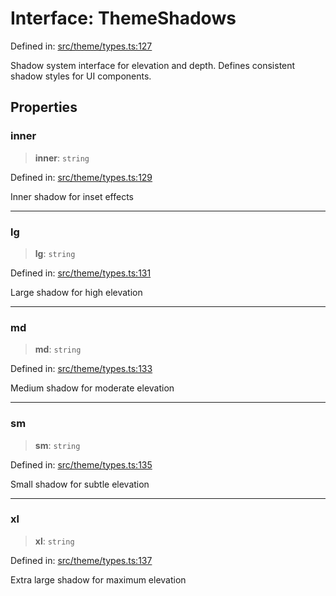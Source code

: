 # Interface: ThemeShadows

Defined in: [src/theme/types.ts:127](https://github.com/Nick2bad4u/Uptime-Watcher/blob/2a45eeb1723f8f7089001af2c92aa07d82dfe7e4/src/theme/types.ts#L127)

Shadow system interface for elevation and depth.
Defines consistent shadow styles for UI components.

## Properties

### inner

> **inner**: `string`

Defined in: [src/theme/types.ts:129](https://github.com/Nick2bad4u/Uptime-Watcher/blob/2a45eeb1723f8f7089001af2c92aa07d82dfe7e4/src/theme/types.ts#L129)

Inner shadow for inset effects

***

### lg

> **lg**: `string`

Defined in: [src/theme/types.ts:131](https://github.com/Nick2bad4u/Uptime-Watcher/blob/2a45eeb1723f8f7089001af2c92aa07d82dfe7e4/src/theme/types.ts#L131)

Large shadow for high elevation

***

### md

> **md**: `string`

Defined in: [src/theme/types.ts:133](https://github.com/Nick2bad4u/Uptime-Watcher/blob/2a45eeb1723f8f7089001af2c92aa07d82dfe7e4/src/theme/types.ts#L133)

Medium shadow for moderate elevation

***

### sm

> **sm**: `string`

Defined in: [src/theme/types.ts:135](https://github.com/Nick2bad4u/Uptime-Watcher/blob/2a45eeb1723f8f7089001af2c92aa07d82dfe7e4/src/theme/types.ts#L135)

Small shadow for subtle elevation

***

### xl

> **xl**: `string`

Defined in: [src/theme/types.ts:137](https://github.com/Nick2bad4u/Uptime-Watcher/blob/2a45eeb1723f8f7089001af2c92aa07d82dfe7e4/src/theme/types.ts#L137)

Extra large shadow for maximum elevation
